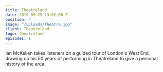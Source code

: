```yaml
---
title: Theatreland
date: 2019-09-29 13:02:00 Z
position: 4
image: "/uploads/Theatre.jpg"
client: Theatreland
logo: theatreland
episodes: 1
---
```


Ian McKellen takes listeners on a guided tour of London's West End, drawing on his 50 years of performing in Theatreland to give a personal history of the area.